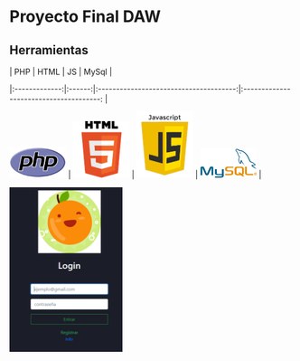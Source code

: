 # Proyecto Final DAW

## Herramientas

|      PHP        |      HTML    |                 JS                  |          MySql                       | 

|:-------------:|:------:|:--------------------------------------:|:--------------------------------------:     |

<img src="Capturas/PHP.PNG" width="100px"> | <img src="Capturas/HTML.png" width="100px"> | <img src="Capturas/JS.png" width="100px"> | <img src="Capturas/MySql.PNG" width="100px"> | 

<img src="Capturas/Loguin.PNG" width="200px">
